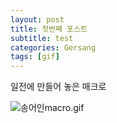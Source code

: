 ```yaml
---
layout: post
title: 첫번째 포스트
subtitle: test
categories: Gersang
tags: [gif]
---
```


일전에 만들어 놓은 매크로

![송어인macro.gif](/assets/images/2022-10-05-testposts/송어인macro.gif "송어인macro_gif_file")
